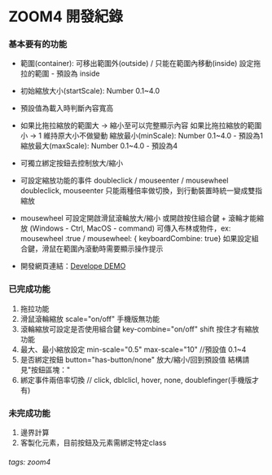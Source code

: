 # ZOOM4 開發紀錄

### 基本要有的功能

* 範圍(container): 可移出範圍外(outside) / 只能在範圍內移動(inside) 設定拖拉的範圍 - 預設為 inside
* 初始縮放大小(startScale): Number 0.1~4.0
* 預設值為載入時判斷內容寬高
* 如果比拖拉縮放的範圍大 -> 縮小至可以完整顯示內容
如果比拖拉縮放的範圍小 -> 1 維持原大小不做變動
縮放最小(minScale): Number 0.1~4.0 - 預設為1
縮放最大(maxScale): Number 0.1~4.0 - 預設為4

* 可獨立綁定按鈕去控制放大/縮小
* 可設定縮放功能的事件 doubleclick / mouseenter / mousewheel
doubleclick, mouseenter 只能兩種倍率做切換，到行動裝置時統一變成雙指縮放

* mousewheel 可設定開啟滑鼠滾輪放大/縮小
或開啟按住組合鍵 + 滾輪才能縮放 (Windows - Ctrl, MacOS - command)
可傳入布林或物件，ex: mousewheel :true / mousewheel: { keyboardCombine: true}
如果設定組合鍵，滑鼠在範圍內滾動時需要顯示操作提示


* 開發網頁連結：[Develope DEMO](https://xwadex.com/_wwwv_/@WDD-F2E/zoom4/index.html)

### 已完成功能

1. 拖拉功能
2. 滑鼠滾輪縮放 scale="on/off" 手機版無功能
3. 滾輪縮放可設定是否使用組合鍵 key-combine="on/off" shift 按住才有縮放功能
4. 最大、最小縮放設定 min-scale="0.5" max-scale="10" //預設值 0.1~4
5. 是否綁定按鈕 button="has-button/none" 放大/縮小/回到預設值 結構請見"按鈕區塊："
6. 綁定事件兩倍率切換 // click, dblclicl, hover, none, doublefinger(手機版才有)

### 未完成功能

1. 邊界計算
2. 客製化元素，目前按鈕及元素需綁定特定class


###### tags: zoom4